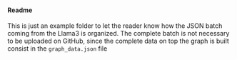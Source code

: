 #### Readme

This is just an example folder to let the reader know how the JSON batch coming from the Llama3 is organized. The complete batch is not necessary to be uploaded on GitHub,
since the complete data on top the graph is built consist in the ```graph_data.json``` file
